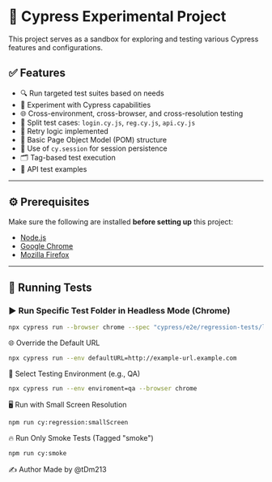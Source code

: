 # 🚀 Cypress Experimental Project

This project serves as a sandbox for exploring and testing various Cypress features and configurations.

## ✅ Features

- 🔍 Run targeted test suites based on needs  
- 🧪 Experiment with Cypress capabilities  
- 🌐 Cross-environment, cross-browser, and cross-resolution testing  
- 📁 Split test cases: `login.cy.js`, `reg.cy.js`, `api.cy.js`  
- 🔁 Retry logic implemented  
- 🧱 Basic Page Object Model (POM) structure  
- 💾 Use of `cy.session` for session persistence  
- 🗂️ Tag-based test execution  
- 🔌 API test examples

---

## ⚙️ Prerequisites

Make sure the following are installed **before setting up** this project:

- [Node.js](https://nodejs.org/)
- [Google Chrome](https://www.google.com/chrome/)
- [Mozilla Firefox](https://www.mozilla.org/firefox/)

---

## 🚦 Running Tests

### ▶️ Run Specific Test Folder in Headless Mode (Chrome)

```bash
npx cypress run --browser chrome --spec "cypress/e2e/regression-tests/login-area/accounts/*.cy.js"
```
🌐 Override the Default URL
```bash
npx cypress run --env defaultURL=http://example-url.example.com
```
🧪 Select Testing Environment (e.g., QA)
```bash
npx cypress run --env enviroment=qa --browser chrome
```
🖥️ Run with Small Screen Resolution
```bash
npm run cy:regression:smallScreen
```
🔥 Run Only Smoke Tests (Tagged "smoke")
```bash
npm run cy:smoke
```

✍️ Author Made by @tDm213